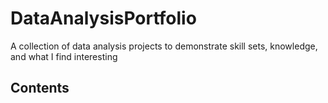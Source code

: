 # DataAnalysisPortfolio
A collection of data analysis projects to demonstrate skill sets, knowledge, and what I find interesting

## Contents

